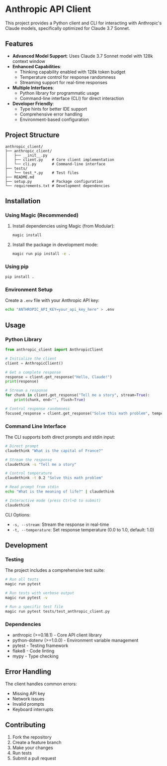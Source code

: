 # Anthropic API Client

This project provides a Python client and CLI for interacting with Anthropic's Claude models, specifically optimized for Claude 3.7 Sonnet.

## Features

- **Advanced Model Support**: Uses Claude 3.7 Sonnet model with 128k context window
- **Enhanced Capabilities**:
  - Thinking capability enabled with 128k token budget
  - Temperature control for response randomness
  - Streaming support for real-time responses
- **Multiple Interfaces**:
  - Python library for programmatic usage
  - Command-line interface (CLI) for direct interaction
- **Developer Friendly**:
  - Type hints for better IDE support
  - Comprehensive error handling
  - Environment-based configuration

## Project Structure

```
anthropic_client/
├── anthropic_client/
│   ├── __init__.py
│   ├── client.py    # Core client implementation
│   └── cli.py       # Command-line interface
├── tests/
│   └── test_*.py    # Test files
├── README.md
├── setup.py         # Package configuration
└── requirements.txt # Development dependencies
```

## Installation

### Using Magic (Recommended)

1. Install dependencies using Magic (from Modular):
   ```bash
   magic install
   ```

2. Install the package in development mode:
   ```bash
   magic run pip install -e .
   ```

### Using pip

```bash
pip install .
```

### Environment Setup

Create a `.env` file with your Anthropic API key:
```bash
echo "ANTHROPIC_API_KEY=your_api_key_here" > .env
```

## Usage

### Python Library

```python
from anthropic_client import AnthropicClient

# Initialize the client
client = AnthropicClient()

# Get a complete response
response = client.get_response("Hello, Claude!")
print(response)

# Stream a response
for chunk in client.get_response("Tell me a story", stream=True):
    print(chunk, end="", flush=True)

# Control response randomness
focused_response = client.get_response("Solve this math problem", temperature=0.2)
```

### Command Line Interface

The CLI supports both direct prompts and stdin input:

```bash
# Direct prompt
claudethink "What is the capital of France?"

# Stream the response
claudethink -s "Tell me a story"

# Control temperature
claudethink -t 0.2 "Solve this math problem"

# Read prompt from stdin
echo "What is the meaning of life?" | claudethink

# Interactive mode (press Ctrl+D to submit)
claudethink
```

CLI Options:
- `-s, --stream`: Stream the response in real-time
- `-t, --temperature`: Set response temperature (0.0 to 1.0, default: 1.0)

## Development

### Testing

The project includes a comprehensive test suite:

```bash
# Run all tests
magic run pytest

# Run tests with verbose output
magic run pytest -v

# Run a specific test file
magic run pytest tests/test_anthropic_client.py
```

### Dependencies

- anthropic (>=0.18.1) - Core API client library
- python-dotenv (>=1.0.0) - Environment variable management
- pytest - Testing framework
- flake8 - Code linting
- mypy - Type checking

## Error Handling

The client handles common errors:
- Missing API key
- Network issues
- Invalid prompts
- Keyboard interrupts

## Contributing

1. Fork the repository
2. Create a feature branch
3. Make your changes
4. Run tests
5. Submit a pull request